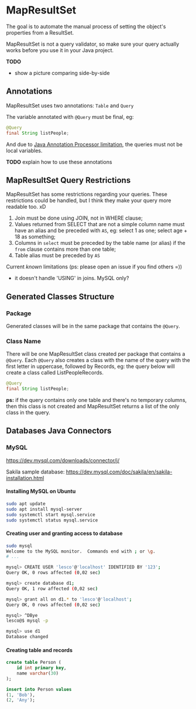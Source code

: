 # MapResultSet

The goal is to automate the manual process of setting the object's properties from a ResultSet.

MapResultSet is not a query validator, so make sure your
query actually works before you use it in your Java project.

**TODO**
  - show a picture comparing side-by-side

## Annotations

MapResultSet uses two annotations: `Table` and `Query`

The variable annotated with `@Query` must be final, eg:
```java
@Query
final String listPeople;
```

And due to [Java Annotation Processor limitation](https://stackoverflow.com/questions/3285652/how-can-i-create-an-annotation-processor-that-processes-a-local-variable), the queries must not
be local variables.

**TODO** explain how to use these annotations

## MapResultSet Query Restrictions

MapResultSet has some restrictions regarding your queries.
These restrictions could be handled, but I think they make
your query more readable too. xD

1. Join must be done using JOIN, not in WHERE clause;
2. Values returned from SELECT that are not a simple column name must
   have an alias and be preceded with `AS`, eg: select 1 as one; select age + 18 as something;
3. Columns in `select` must be preceded by the table name (or alias) if the `from` clause contains
more than one table;
4. Table alias must be preceded by `AS`

Current *known* limitations (ps: please open an issue if you find others =))
 - it doesn't handle 'USING' in joins. MySQL only?


## Generated Classes Structure

### Package

Generated classes will be in the same package that contains the `@Query`.

### Class Name

There will be one MapResultSet class created per package that contains a `@Query`.
Each `@Query` also creates a class with the name of the query with the first letter in uppercase,
followed by Records, eg: the query below will create a class called ListPeopleRecords.

```java
@Query
final String listPeople;
```

**ps:** if the query contains only one table and there's no temporary columns,
then this class is not created and MapResultSet returns a list of the only class
in the query.


## Databases Java Connectors


### MySQL

https://dev.mysql.com/downloads/connector/j/


Sakila sample database: https://dev.mysql.com/doc/sakila/en/sakila-installation.html


#### Installing MySQL on Ubuntu

```sh
sudo apt update
sudo apt install mysql-server
sudo systemctl start mysql.service
sudo systemctl status mysql.service
```

#### Creating user and granting access to database

```sh
sudo mysql
Welcome to the MySQL monitor.  Commands end with ; or \g.
# ...

mysql> CREATE USER 'lesco'@'localhost' IDENTIFIED BY '123';
Query OK, 0 rows affected (0,02 sec)

mysql> create database d1;
Query OK, 1 row affected (0,02 sec)

mysql> grant all on d1.* to 'lesco'@'localhost';
Query OK, 0 rows affected (0,02 sec)

mysql> ^DBye
lesco@$ mysql -p

mysql> use d1
Database changed
```

#### Creating table and records

```sql
create table Person (
	id int primary key,
	name varchar(30)
);

insert into Person values
(1, 'Bob'),
(2, 'Any');
```
